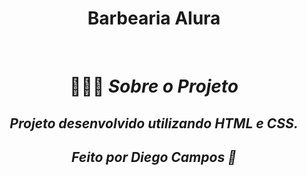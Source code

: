 <h1 align="center"> Barbearia Alura </h1>
<br>

<h1 align="center">💇🏻‍♂️ <i>Sobre o Projeto</h1>
<h2 align="center"> Projeto desenvolvido utilizando HTML  e CSS.</h2>

<h2 align="center"> Feito por Diego Campos 🚀</h2>
 
